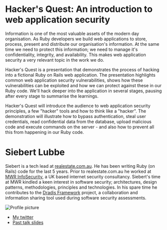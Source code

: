 # Hacker's Quest: An introduction to web application security

Information is one of the most valuable assets of the modern day organisation. As Ruby developers we build web applications to store, process, present and distribute our organisation's information. At the same time we need to protect this information; we need to manage it's confidentiality, integrity, and availability. This makes web application security a very relevant topic in the work we do.

Hacker's Quest is a presentation that demonstrates the process of hacking into a fictional Ruby on Rails web application. The presentation highlights common web application security vulnerabilities, shows how these vulnerabilities can be exploited and how we can protect against these in our Ruby code. We'll hack deeper into the application in several stages, pausing after every stage to summarise the learnings.

Hacker's Quest will introduce the audience to web application security principles, a few "hacker" tools and how to think like a "hacker". The demonstration will illustrate how to bypass authentication, steal user credentials, read confidential data from the database, upload malicious code and execute commands on the server - and also how to prevent all this from happening in our Ruby code.

# Siebert Lubbe

Siebert is a tech lead at [realestate.com.au](http://realestate.com.au). He has been writing Ruby (on Rails) code for the last 5 years. Prior to realestate.com.au he worked at [MWR InfoSecurity](http://www.mwrinfosecurity.com), a UK based internet security consultancy. Siebert's time at MWR kindled a keen interest in software security; architectures, design patterns, methodologies, principles and technologies. In his spare time he contributes to the [Dradis Framework](http://dradisframework.org/) project, a collaboration and information sharing tool used during software security assessments.


![Profile picture](https://raw.github.com/rubyaustralia/rubyconfau-2013-cfp/master/example/profile_picture.jpg)

- [My twitter](https://twitter.com/siebertlubbe)
- [Past talk slides](http://prezi.com/xx7-kxatkg0i/web-application-security)
